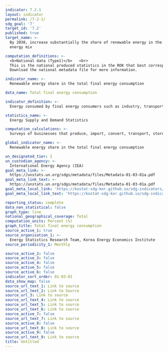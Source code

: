 ```yaml
---
indicator: 7.2.1
layout: indicator
permalink: /7-2-1/
sdg_goal: '7'
target_id: '7.2'
published: true
target_name: >-
  By 2030, increase substantially the share of renewable energy in the global
  energy mix

computation_definitions: >-
  <b>National data (Type1)</b>   <br>
  This is the national produced statistics in the ROK that best corresponds to the definition of UN SDGs indicators. <br>
  Download the national metadata file for more information.

indicator_name: >-
  Renewable energy share in the total final energy consumption

data_name: Total final energy consumption

indicator_definition: >-
  Energy consumed by final energy consumers such as industry, transportation, household, and commercial sectors, which includes primary energy consumption by final consumers and post-conversion secondary energy. In the national statistics, only power and heat energy supplied by KEPCO and regional heating suppliers is included in final energy consumption. Power and heat energy produced by self-producers is included in final consumption as production/industry-specific fuel consumption, and self-generated power sold to Korea Power Exchange is included in final consumption as power

statistics_name: >-
  Energy Supply and Demand Statistics 

computation_calculations: >-
  Surveys of businesses that produce, import, convert, transport, store or sell energy

global_indicator_name: >-
  Renewable energy share in the total final energy consumption

un_designated_tier: I
un_custodian_agency: >-
  International Energy Agency (IEA)
goal_meta_link: >-
  https://unstats.un.org/sdgs/metadata/files/Metadata-01-03-01a.pdf   
goal_meta_link_text: >-
  https://unstats.un.org/sdgs/metadata/files/Metadata-01-03-01a.pdf   
goal_meta_local_link: 'https://kostat-sdg-kor.github.io/sdg-indicators/public/data/Metadata-01-03-01_ENG.pdf'
goal_meta_local_link_text: 'https://kostat-sdg-kor.github.io/sdg-indicators/public/data/Metadata-01-03-01_ENG.pdf'

reporting_status: complete
data_non_statistical: false
graph_type: line
national_geographical_coverage: Total
computation_units: Percent (%)
graph_title: Total final energy consumption
source_active_1: true
source_organisation_1: >-
  Energy Statistics Research Team, Korea Energy Economics Institute
source_periodicity_1: Monthly

source_active_2: false
source_active_3: false
source_active_4: false
source_active_5: false
source_active_6: false
indicator_sort_order: 01-03-01
data_show_map: false
source_url_text_1: Link to source
source_url_text_2: Link to Source
source_url_3: Link to source
source_url_text_4: Link to source
source_url_text_5: Link to source
source_url_text_6: Link to source
source_active_7: false
source_url_text_7: Link to source
source_active_8: false
source_url_text_8: Link to source
source_active_9: false
source_url_text_9: Link to source
title: Untitled
---
```

